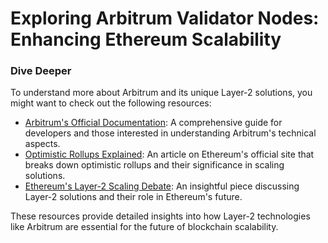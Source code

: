 # Exploring Arbitrum Validator Nodes: Enhancing Ethereum Scalability

### Dive Deeper

To understand more about Arbitrum and its unique Layer-2 solutions, you might want to check out the following resources:

- [Arbitrum's Official Documentation](https://developer.offchainlabs.com/): A comprehensive guide for developers and those interested in understanding Arbitrum's technical aspects.
- [Optimistic Rollups Explained](https://ethereum.org/en/developers/docs/scaling/optimistic-rollups/): An article on Ethereum's official site that breaks down optimistic rollups and their significance in scaling solutions.
- [Ethereum's Layer-2 Scaling Debate](https://cointelegraph.com/news/the-future-of-ethereum-is-on-the-line-at-the-layer-two-scaling-debate): An insightful piece discussing Layer-2 solutions and their role in Ethereum's future. 

These resources provide detailed insights into how Layer-2 technologies like Arbitrum are essential for the future of blockchain scalability.